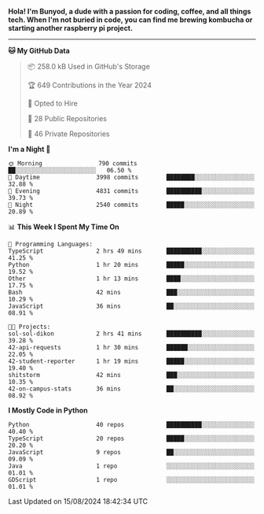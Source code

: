 <p>
<b>Hola! I'm Bunyod, a dude with a passion for coding, coffee, and all things tech. When I'm not buried in code, you can find me brewing kombucha or starting another raspberry pi project.</b>
</p>

---

<!--START_SECTION:waka-->
**🐱 My GitHub Data** 

> 📦 258.0 kB Used in GitHub's Storage 
 > 
> 🏆 649 Contributions in the Year 2024
 > 
> 💼 Opted to Hire
 > 
> 📜 28 Public Repositories 
 > 
> 🔑 46 Private Repositories 
 > 
**I'm a Night 🦉** 

```text
🌞 Morning                790 commits         ██░░░░░░░░░░░░░░░░░░░░░░░   06.50 % 
🌆 Daytime                3998 commits        ████████░░░░░░░░░░░░░░░░░   32.88 % 
🌃 Evening                4831 commits        ██████████░░░░░░░░░░░░░░░   39.73 % 
🌙 Night                  2540 commits        █████░░░░░░░░░░░░░░░░░░░░   20.89 % 
```


📊 **This Week I Spent My Time On** 

```text
💬 Programming Languages: 
TypeScript               2 hrs 49 mins       ██████████░░░░░░░░░░░░░░░   41.25 % 
Python                   1 hr 20 mins        █████░░░░░░░░░░░░░░░░░░░░   19.52 % 
Other                    1 hr 13 mins        ████░░░░░░░░░░░░░░░░░░░░░   17.75 % 
Bash                     42 mins             ███░░░░░░░░░░░░░░░░░░░░░░   10.29 % 
JavaScript               36 mins             ██░░░░░░░░░░░░░░░░░░░░░░░   08.91 % 

🐱‍💻 Projects: 
sol-sol-dikon            2 hrs 41 mins       ██████████░░░░░░░░░░░░░░░   39.28 % 
42-api-requests          1 hr 30 mins        ██████░░░░░░░░░░░░░░░░░░░   22.05 % 
42-student-reporter      1 hr 19 mins        █████░░░░░░░░░░░░░░░░░░░░   19.40 % 
shitstorm                42 mins             ███░░░░░░░░░░░░░░░░░░░░░░   10.35 % 
42-on-campus-stats       36 mins             ██░░░░░░░░░░░░░░░░░░░░░░░   08.92 % 
```

**I Mostly Code in Python** 

```text
Python                   40 repos            ██████████░░░░░░░░░░░░░░░   40.40 % 
TypeScript               20 repos            █████░░░░░░░░░░░░░░░░░░░░   20.20 % 
JavaScript               9 repos             ██░░░░░░░░░░░░░░░░░░░░░░░   09.09 % 
Java                     1 repo              ░░░░░░░░░░░░░░░░░░░░░░░░░   01.01 % 
GDScript                 1 repo              ░░░░░░░░░░░░░░░░░░░░░░░░░   01.01 % 
```




 Last Updated on 15/08/2024 18:42:34 UTC
<!--END_SECTION:waka-->
